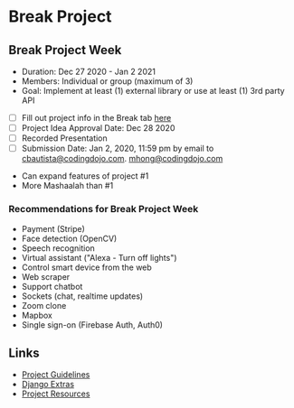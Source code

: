 # Break Project

## Break Project Week

- Duration: Dec 27 2020 - Jan 2 2021
- Members: Individual or group (maximum of 3)
- Goal: Implement at least (1) external library or use at least (1) 3rd party API

- [ ] Fill out project info in the Break tab [here](https://docs.google.com/spreadsheets/d/1MhOfh3lj8pPpIYqoeuMbsD2n305UtHmzh3nkM01bQWM/edit#gid=993332329)
- [ ] Project Idea Approval Date: Dec 28 2020
- [ ] Recorded Presentation
- [ ] Submission Date: Jan 2, 2020, 11:59 pm by email to cbautista@codingdojo.com. mhong@codingdojo.com

- Can expand features of project #1
- More Mashaalah than #1

### Recommendations for Break Project Week

- Payment (Stripe)
- Face detection (OpenCV)
- Speech recognition
- Virtual assistant ("Alexa - Turn off lights")
- Control smart device from the web
- Web scraper
- Support chatbot
- Sockets (chat, realtime updates)
- Zoom clone
- Mapbox
- Single sign-on (Firebase Auth, Auth0)

## Links

- [Project Guidelines](http://learn.codingdojo.com/m/119/6155/42955)
- [Django Extras](http://learn.codingdojo.com/m/119/4700/32270)
- [Project Resources](https://github.com/TheCodingDojo/student_md_docs/blob/master/py/project_resources.md)
